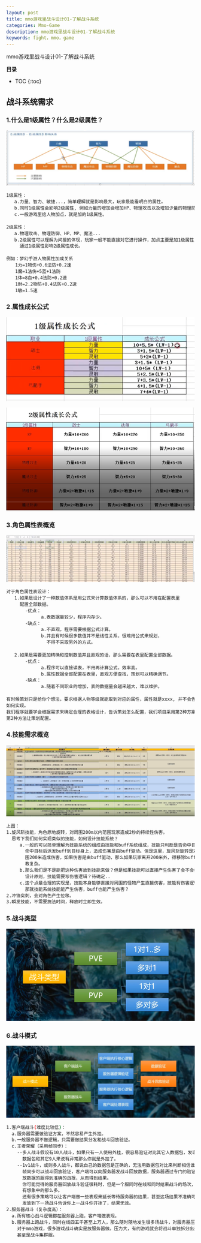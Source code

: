 ```yaml
---
layout: post
title: mmo游戏里战斗设计01-了解战斗系统
categories: Mmo-Game
description: mmo游戏里战斗设计01-了解战斗系统
keywords: fight，mmo，game
---
```


mmo游戏里战斗设计01-了解战斗系统

**目录**

* TOC
{:toc}

## 战斗系统需求

### 1.什么是1级属性？什么是2级属性？

![](/images/posts/mmo_game/skill_design/k1.png)

```sh
1级属性：
   a.力量、智力、敏捷...，简单理解就是影响最大，玩家最能看明白的属性。
   b.同时1级属性会影响2级属性, 例如力量的增加会增加HP、物理攻击以及增加少量的物理防御。
   c.一般游戏里给人物加点，就是加的1级属性。

2级属性：
   a.物理攻击、物理防御、HP、MP、魔法...
   b.2级属性可以理解为间接的体现，玩家一般不能直接对它进行操作，加点主要是加1级属性，
     通过1级属性影响2级属性成长。

例如：梦幻手游人物属性加成关系
　　1力=1物伤+0.6法防+0.2速
　　1魔=1法伤+5蓝+1法防
　　1体=8血+0.4法防+0.2速
　　1耐=2.2物防+0.4法防+0.2速
　　1敏=1.5速
```

### 2.属性成长公式

![](/images/posts/mmo_game/skill_design/k3.png)

![](/images/posts/mmo_game/skill_design/k4.png)

### 3.角色属性表概览

![](/images/posts/mmo_game/skill_design/k5.png)
    
```sh
对于角色属性表设计：
   1.如果是设计了一种数值体系是用公式来计算数值体系的，那么可以不用在配置表里
     配置全部数据。
       -优点：
             a.表数据量较少，程序内存少。
       -缺点：
             a.不直观，程序需要根据公式计算。
             b.并且有时候很多数值并不是线性关系，很难用公式来规划，
               不得不采取另外的方式。
     
   2.如果是需要更加精确和控制数值并且直观的话，那么需要在表里配置全部数据。
       -优点：
             a.程序可以直接读表，不用再计算公式，效率高。
             b.属性数据全部配置在表里，直观方便查找，策划可以精确调节。
       -缺点：
             a.随着不同职业的增加，表的数据量会越来越大，难以维护。

有时候策划只是给你个想法，要求根据人物等级就能取到对应的属性，属性就是xxxx, 并不会告诉你怎么设计表
如何实现。
我们程序就要学会根据需求来确定合理的表格设计，告诉策划怎么配置，我们项目采用第2种方案，一般也是采用
第2种方法让策划配置。
```

### 4.技能需求概览

![](/images/posts/mmo_game/skill_design/k6.png)

```sh
上图：
1.旋风斩技能，角色原地旋转，对周围200m以内范围玩家造成2秒的持续性伤害。
  思考下我们如何实现类似的技能，如何设计技能系统？
     a.一般的可以简单理解为技能系统的组成由技能和buff系统组成，技能只判断是否命中目标，
       命中目标后派发buff到目标身上，造成伤害是由buff驱动。但是这里，旋风斩旋转是对周
       围200米造成伤害，如果伤害是由buff驱动，那么如果玩家离开200米外，得移除buff，比
       教复杂。
     b.那么我们是不是能把这种伤害放到技能来做？但是如果技能可以直接产生伤害了会不会打破
       设计原则，技能需要写伤害逻辑？待确定..
     c.这个点最合理的实现是，技能本身能够直接对周围的怪物产生直接伤害，技能有伤害逻辑？
       那就技能系统技能能产生伤害，buff也能产生伤害？
2.冲锋突刺，会对角色产生位移。
3.瞬发技能，不需要施法时间，释放时立即生效。
```

### 5.战斗类型

![](/images/posts/mmo_game/skill_design/k7.png)

### 6.战斗模式

![](/images/posts/mmo_game/skill_design/k8.png)

```sh
1.客户端战斗(难度比较低)：
  a.服务器需要做验证方案，不然容易产生外挂。
  b.一般服务器不做逻辑，只需要做结果分发和战斗回放验证。
  c.王者荣耀（采用帧同步）：
    --多人战斗假设有10人战斗，如果只有一人使用外挂，很容易验证对比其它人数据包，发现你的
      数据包和其它9人来说有异常那么你就是外挂了。
    --1v1战斗，或则多人战斗，都说自己的数据包是正确的，无法用数据包对比来判断相信谁。因为
      帧同步可以战斗回放验证，客户端可以向服务器发战斗回放数据，服务器通过专门的验证战斗回
      放数据的服得到准确的战报，从而得到结果。
      你可能觉得的服务器回放战斗验证很耗时，但是一个服同时在线和同时结束战斗的场次，其实没
      有想象中的那么多。
      还有很多策略可以让客户端做一些表现来延长等待服务器的结果，甚至这场结果不准确可以通过邮寄
      发放到下一场战斗告诉你上一战斗你开挂了，结果无效。
2.服务器战斗（复杂度高）：
  a.所有核心战斗逻辑都在服务器上跑，客户端做表现。
  b.服务器上跑战斗，同时在线四五千甚至上万人，那么随时随地发生很多场战斗，对服务器压力非常大。
    对于mmo游戏，很多游戏战斗确实是放服务器做。压力大，有的游戏就会将战斗单独拆分出来到一个服，
    甚至是战斗集群服。
```
